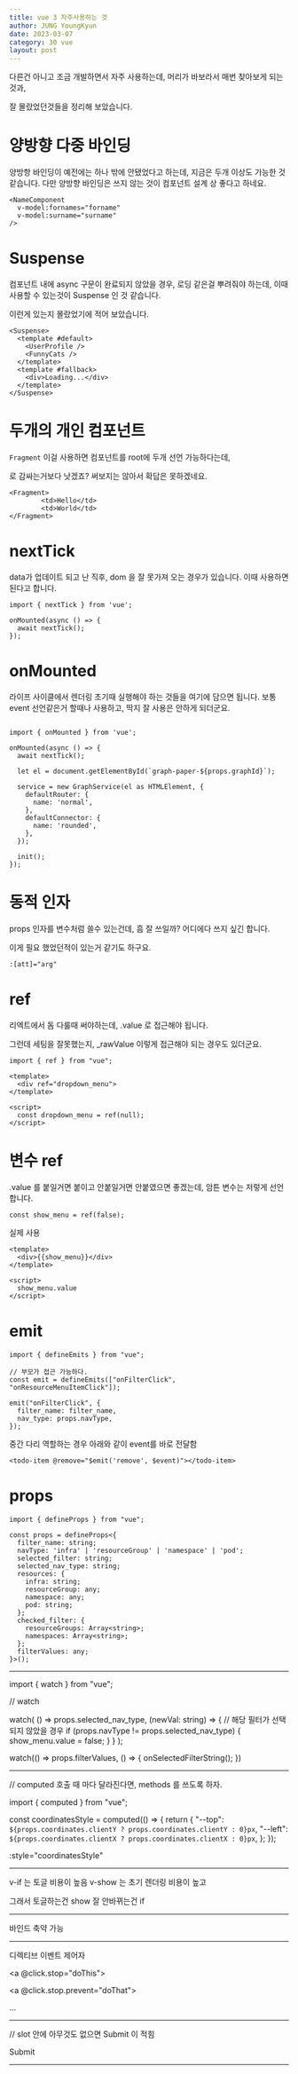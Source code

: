 ```yaml
---
title: vue 3 자주사용하는 것
author: JUNG YoungKyun
date: 2023-03-07
category: 30 vue
layout: post
---
```


다른건 아니고 조금 개발하면서 자주 사용하는데,
머리가 바보라서 매번 찾아보게 되는 것과,

잘 몰랐었던것들을 정리해 보았습니다.

# 양방향 다중 바인딩

양방항 바인딩이 예전에는 하나 밖에 안됐었다고 하는데, 지금은 두개 이상도 가능한 것 같습니다.
다만 양방향 바인딩은 쓰지 않는 것이 컴포넌트 설계 상 좋다고 하네요.

```
<NameComponent
  v-model:fornames="forname"
  v-model:surname="surname"
/>
```

# Suspense

컴포넌트 내에 async 구문이 완료되지 않았을 경우, 로딩 같은걸 뿌려줘야 하는데,
이때 사용할 수 있는것이 Suspense 인 것 같습니다.

이런게 있는지 몰랐었기에 적어 보았습니다.

```
<Suspense>
  <template #default>
    <UserProfile />
    <FunnyCats /> 
  </template>
  <template #fallback>
    <div>Loading...</div>
  </template>
</Suspense>
```

# 두개의 개인 컴포넌트

`Fragment` 이걸 사용하면 컴포넌트를 root에 두개 선언 가능하다는데,
<div> 로 감싸는거보다 낫겠죠? 써보지는 않아서 확답은 못하겠네요.

```
<Fragment>
        <td>Hello</td>
        <td>World</td>
</Fragment>
```

# nextTick

data가 업데이트 되고 난 직후, dom 을 잘 못가져 오는 경우가 있습니다.
이때 사용하면 된다고 합니다.

```
import { nextTick } from 'vue';

onMounted(async () => {
  await nextTick();
});
```

# onMounted

라이프 사이클에서 렌더링 초기때 실행해야 하는 것들을 여기에 담으면 됩니다.
보통 event 선언같은거 할때나 사용하고, 딱지 잘 사용은 안하게 되더군요.

```

import { onMounted } from 'vue';

onMounted(async () => {
  await nextTick();

  let el = document.getElementById(`graph-paper-${props.graphId}`);

  service = new GraphService(el as HTMLElement, {
    defaultRouter: {
      name: 'normal',
    },
    defaultConnector: {
      name: 'rounded',
    },
  });

  init();
});
```

# 동적 인자

props 인자를 변수처럼 쓸수 있는건데, 흠 잘 쓰일까?
어디에다 쓰지 싶긴 합니다. 

이게 필요 했었던적이 있는거 같기도 하구요.

```
:[att]="arg"
```

# ref

리엑트에서 돔 다룰때 써야하는데,
.value 로 접근해야 됩니다.

그런데 세팅을 잘못했는지, _rawValue 이렇게 접근해야 되는 경우도 있더군요.

```
import { ref } from "vue";

<template>
  <div ref="dropdown_menu">
</template>

<script>
  const dropdown_menu = ref(null);
</script>
```

# 변수 ref

.value 를 붙일거면 붙이고 안붙일거면 안붙였으면 좋겠는데,
암튼 변수는 저렇게 선언합니다.

```
const show_menu = ref(false);
```

실제 사용

```
<template>
  <div>{{show_menu}}</div>
</template>

<script>
  show_menu.value
</script>
```

# emit

```
import { defineEmits } from "vue";

// 부모가 접근 가능하다.
const emit = defineEmits(["onFilterClick", "onResourceMenuItemClick"]);

emit("onFilterClick", {
  filter_name: filter_name,
  nav_type: props.navType,
});
```

중간 다리 역할하는 경우 아래와 같이 event를 바로 전달함
```
<todo-item @remove="$emit('remove', $event)"></todo-item>
```

# props

```
import { defineProps } from "vue";

const props = defineProps<{
  filter_name: string;
  navType: 'infra' | 'resourceGroup' | 'namespace' | 'pod';
  selected_filter: string;
  selected_nav_type: string;
  resources: {
    infra: string;
    resourceGroup: any;
    namespace: any;
    pod: string;
  };
  checked_filter: {
    resourceGroups: Array<string>;
    namespaces: Array<string>;
  };
  filterValues: any;
}>();
```


---------------------------

import { watch } from "vue";

// watch

watch(
  () => props.selected_nav_type,
  (newVal: string) => {
    // 해당 필터가 선택되지 않았을 경우
    if (props.navType != props.selected_nav_type) {
      show_menu.value = false;
    }
  }
);

watch(() => props.filterValues, () => {
  onSelectedFilterString();
})

---------------------------

// computed
호출 때 마다 달라진다면, methods 를 쓰도록 하자.

import { computed } from "vue";

const coordinatesStyle = computed(() => {
  return {
    "--top": `${props.coordinates.clientY ? props.coordinates.clientY : 0}px`,
    "--left": `${props.coordinates.clientX ? props.coordinates.clientX : 0}px`,
  };
});

:style="coordinatesStyle"

---------------------------

v-if 는 토글 비용이 높음
v-show 는 초기 렌더링 비용이 높고

그래서 토글하는건 show
잘 안바뀌는건 if

---------------------------

바인드 축약 가능

<!-- 축약 문법 -->
<app-title v-bind="appInfo"></app-title>
<!-- 실제로는 아래와 같이 동작 - 기존 문법 -->
<app-title v-bind:title="appInfo.title" v-bind:version="appInfo.version"></app-title>

---------------------------

디렉티브 이벤트 제어자

<!-- 클릭 이벤트 전파 중단 -->
<a @click.stop="doThis"></a>

<!-- 제출 이벤트는 더 이상 페이지를 다시 로드하지 않습니다 -->
<form @submit.prevent="onSubmit"></form>

<!-- 수식어를 연결할 수 있습니다 -->
<a @click.stop.prevent="doThat"></a>

<!-- 수정자만 -->
<form @submit.prevent></form>

<!-- event.target이 요소 자체인 경우에만 핸들러 트리거 -->
<!-- 즉, 자식 요소가 아님 -->
<div @click.self="doThat">...</div>

---------------------------

// slot
안에 아무것도 없으면 Submit 이 적힘

<slot>
   Submit <!-- fallback content -->
</slot>

---------------------------
